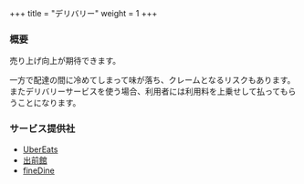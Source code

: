 +++
title = "デリバリー"
weight = 1
+++

### 概要

売り上げ向上が期待できます。

一方で配達の間に冷めてしまって味が落ち、クレームとなるリスクもあります。
またデリバリーサービスを使う場合、利用者には利用料を上乗せして払ってもらうことになります。

### サービス提供社

- [UberEats](https://www.ubereats.com/jp)
- [出前館](https://demae-can.com/)
- [fineDine](https://www.finedine.jp/)
